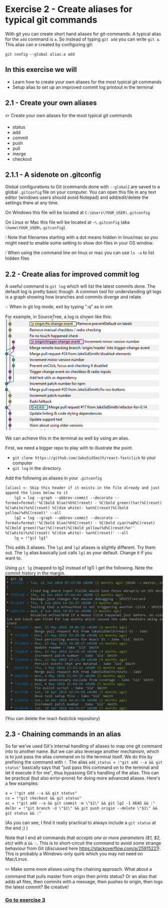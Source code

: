 # Exercise 2 - Create aliases for typical git commands

With git you can create short hand aliases for git-commands. A typical alias for the `add` command is `a`. So instead of typing `git add` you can write `git a`.
This alias can e created by configuring git:
```
git config --global alias.a add
```

## In this exercise we will

- Learn how to create your own aliases for the most typical git commands
- Setup alias to set up an improved commit log printout in the terminal

## 2.1 - Create your own aliases

:pencil2: Create your own aliases for the most typical git commands

* status
* add
* commit
* push
* pull
* merge
* checkout

## 2.1.1 - A sidenote on .gitconfig

Global configurations to Git (commands done with `--global`) are saved to a global `.gitconfig` file on your computer. You can open this file in any text editor (windows users should avoid Notepad) and add/edit/delete the settings there at any time.  

On Windows this file will be located at `C:\Users\YOUR_USER\.gitconfig`  

On Linux or Mac this file will be located at `~\.gitconfig` (aka `\home\YOUR_USER\.gitconfig`).  

:grey_exclamation: Note that filenames starting with a dot means hidden in linux/mac so you might need to enable some setting to show dot-files in your OS window.  

:grey_exclamation: When using the command line on linux or mac you can use `ls -a` to list hidden files


## 2.2 - Create alias for improved commit log

A useful command is `git log` which will list the latest commits done. The default log is pretty basic though. A common tool for understanding git logs is a graph showing how branches and commits diverge and relate.

:bulb: When in git log mode, exit by typing ":q" as in vim

For example, in SourceTree, a log is shown like this:
<br/>
![source-tree-1](./images/react-fastclick-1.png)


We can achieve this in the terminal as well by using an alias.

First, we need a bigger repo to play with to illustrate the point.

* `git clone https://github.com/JakeSidSmith/react-fastclick` to your computer
* `git log` in the directory.

Add the following as aliases in your `.gitconfig`

```
[alias] <- Skip this header if it exists in the file already and just append the lines below to it
	lg1 = log --graph --abbrev-commit --decorate --format=format:'%C(bold blue)%h%C(reset) - %C(bold green)(%ar)%C(reset) %C(white)%s%C(reset) %C(dim white)- %an%C(reset)%C(bold yellow)%d%C(reset)' --all
	lg2 = log --graph --abbrev-commit --decorate --format=format:'%C(bold blue)%h%C(reset) - %C(bold cyan)%aD%C(reset) %C(bold green)(%ar)%C(reset)%C(bold yellow)%d%C(reset)%n''          %C(white)%s%C(reset) %C(dim white)- %an%C(reset)' --all
	lg = !"git lg1"
```

This adds 3 aliases. The `lg1` and `lg2` aliases is slightly different. Try them out. The `lg` alias basically just calls `lg1` as your default. Change it if you want to.

Using `git lg` (mapped to lg2 instead of lg1) I get the following. Note the commit history in the margin.
![source-tree-2](./images/react-fastclick-2.png)

(You can delete the react-fastclick repository)

## 2.3 - Chaining commands in an alias

So far we've used Git's internal handling of aliases to map one git command into to another name. But we can also leverage another mechanism, which is to just pass the alias command on to the terminal itself. We do this by prefixing the command with `!`. The alias `add_status = !"git add --a && git status"` basically says that "just pass this command on to the terminal and let it execute it for me", thus bypassing Git's handling of the alias. This can be practical (but also error-prone) for doing more advanced aliases. Here's a few examples:

```
a = !"git add --a && git status"
co = !"git checkout && git status"
ac = !"git add --a && git commit -m \"$1\" && git lg2 -1 HEAD && :"
delbr = !"git branch -d \"$1\" && git push origin --delete \"$1\" && git status && :"
```
(As you can see, I find it really practical to always include a `git status` at the end ;) )

Note that I end all commands _that accepts one or more parameters ($1, $2, etc)_ with a `&& :`. This is to short-circuit the command to avoid some strange behaviour from Git (discussed here https://stackoverflow.com/a/25915221). This is probably a Windows-only quirk which you may not need on Mac/Linux.

:pencil2: Make some more aliases using the chaining approach. What about a command that pulls master from origin then prints status? Or an alias that adds all files, then commits with a message, then pushes to origin, then logs the latest commit? Be creative!

### [Go to exercise 3](./exercise-3.md)
